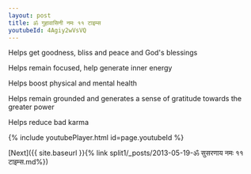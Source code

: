 ```yaml
---
layout: post
title: ॐ गुहावासिनी नमः ११ टाइम्स
youtubeId: 4Agiy2wVsVQ
---
```

 
 
Helps get goodness, bliss and peace and God's blessings
 
Helps remain focused, help generate inner energy 
 
Helps boost physical and mental health 
 
Helps remain grounded and generates a sense of gratitude towards the greater power 
 
Helps reduce bad karma
 
 
 
 


{% include youtubePlayer.html id=page.youtubeId %}
 
[Next]({{ site.baseurl }}{% link  split1/_posts/2013-05-19-ॐ सुसरणाय नमः ११ टाइम्स.md%})
 
